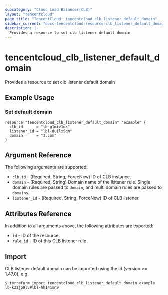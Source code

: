 ```yaml
---
subcategory: "Cloud Load Balancer(CLB)"
layout: "tencentcloud"
page_title: "TencentCloud: tencentcloud_clb_listener_default_domain"
sidebar_current: "docs-tencentcloud-resource-clb_listener_default_domain"
description: |-
  Provides a resource to set clb listener default domain
---
```


# tencentcloud_clb_listener_default_domain

Provides a resource to set clb listener default domain

## Example Usage

### Set default domain

```hcl
resource "tencentcloud_clb_listener_default_domain" "example" {
  clb_id      = "lb-g1miv1ok"
  listener_id = "lbl-duilx5qm"
  domain      = "3.com"
}
```

## Argument Reference

The following arguments are supported:

* `clb_id` - (Required, String, ForceNew) ID of CLB instance.
* `domain` - (Required, String) Domain name of the listener rule. Single domain rules are passed to `domain`, and multi domain rules are passed to `domains`.
* `listener_id` - (Required, String, ForceNew) ID of CLB listener.

## Attributes Reference

In addition to all arguments above, the following attributes are exported:

* `id` - ID of the resource.
* `rule_id` - ID of this CLB listener rule.


## Import

CLB listener default domain can be imported using the id (version >= 1.47.0), e.g.

```
$ terraform import tencentcloud_clb_listener_default_domain.example lb-k2zjp9lv#lbl-hh141sn9
```

